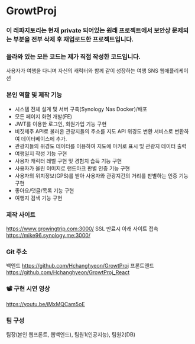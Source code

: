 # GrowtProj

### 이 레파지토리는 현재 private 되어있는 원래 프로젝트에서 보안상 문제되는 부분을 전부 삭제 후 재업로드한 프로젝트입니다.

### 올라와 있는 모든 코드는 제가 직접 작성한 코드입니다.

사용자가 여행을 다니며 자신의 캐릭터와 함께 같이 성장하는 여행 SNS 웹애플리케이션

### 본인 역할 및 제작 기능
- 시스템 전체 설계 및 서버 구축(Synology Nas Docker)/배포
- 모든 페이지 화면 개발(FE)
- JWT를 이용한 로그인, 회원가입 기능 구현
- 비짓제주 API로 불러온 관광지들의 주소를 지도 API 위경도 변환 서비스로 변환하여 데이터베이스에 추가.
- 관광지들의 위경도 데이터를 이용하여 지도에 마커로 표시 및 관광지 데이터 출력
- 여행일지 작성 기능 구현
- 사용자 캐릭터 레벨 구현 및 경험치 습득 기능 구현
- 사용자가 올린 이미지로 랜드마크 판별 인증 기능 구현
- 사용자의 위치정보(GPS)를 받아 사용자와 관광지간의 거리를 판별하는 인증 기능 구현
- 좋아요/댓글/목록 기능 구현
- 여행지 검색 기능 구현

### 제작 사이트
https://www.growingtrip.com:3000/
SSL 만료시 아래 사이트 접속
https://mike96.synology.me:3000/

### Git 주소
백엔드
https://github.com/Hchanghyeon/GrowtProj
프론트엔드
https://github.com/Hchanghyeon/GrowtProj_React

### 📽️ 구현 시연 영상
https://youtu.be/iMxMQCam5oE

### 팀 구성
팀장(본인 웹프론트, 웹백엔드), 팀원1(인공지능), 팀원2(DB)
